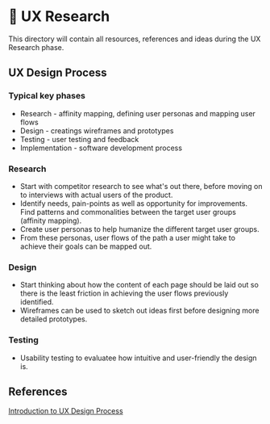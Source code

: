 # 📱 UX Research
This directory will contain all resources, references and ideas during the UX Research phase.

## UX Design Process
### Typical key phases
- Research - affinity mapping, defining user personas and mapping user flows
- Design - creatings wireframes and prototypes
- Testing - user testing and feedback
- Implementation - software development process

### Research
- Start with competitor research to see what's out there, before moving on to interviews with actual users of the product. 
- Identify needs, pain-points as well as opportunity for improvements. Find patterns and commonalities between the target user groups (affinity mapping).
- Create user personas to help humanize the different target user groups.
- From these personas, user flows of the path a user might take to achieve their goals can be mapped out.

### Design
- Start thinking about how the content of each page should be laid out so there is the least friction in achieving the user flows previously identified.
- Wireframes can be used to sketch out ideas first before designing more detailed prototypes.

### Testing
- Usability testing to evaluatee how intuitive and user-friendly the design is.

## References
[Introduction to UX Design Process](https://careerfoundry.com/en/tutorials/ux-design-for-beginners/introduction-to-ux-design-process/)
